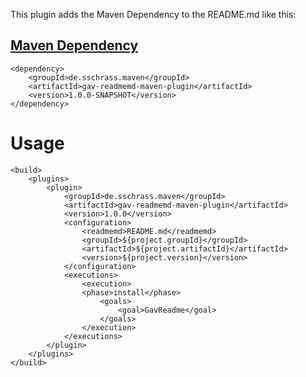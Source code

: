This plugin adds the Maven Dependency to the README.md like this:

[comment]: <{gav-dependency-start}>

[Maven Dependency](https://github.com/StefanSchrass/gav-readmemd-maven-plugin "gav-readmemd-maven-plugin")
---
```
<dependency>
    <groupId>de.sschrass.maven</groupId>
    <artifactId>gav-readmemd-maven-plugin</artifactId>
    <version>1.0.0-SNAPSHOT</version>
</dependency>
```
[comment]: <{gav-dependency-end}>


# Usage
```
<build>
    <plugins>
        <plugin>
            <groupId>de.sschrass.maven</groupId>
            <artifactId>gav-readmemd-maven-plugin</artifactId>
            <version>1.0.0</version>
            <configuration>
                <readmemd>README.md</readmemd>
                <groupId>${project.groupId}</groupId>
                <artifactId>${project.artifactId}</artifactId>
                <version>${project.version}</version>
            </configuration>
            <executions>
                <execution>
                <phase>install</phase>
                    <goals>
                        <goal>GavReadme</goal>
                    </goals>
                </execution>
            </executions>
        </plugin>
    </plugins>
</build>
```